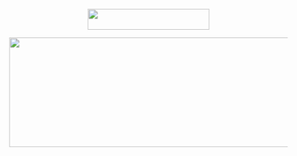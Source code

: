 <p align="center"><a href="https://dashboard.heroku.com/new?template=https://github.com/subhichiku/Chiku-chat"> <img src="https://img.shields.io/badge/Deploy%20On%20Heroku-bringle?style=for-the-badge&logo=heroku" width="220" height="38.45"/></a></p>
<p align="center"><a href="https://dashboard.heroku.com/new?template=https://github.com/subhichiku/Chiku-Chat-Bot"> <img src="https://graph.org/file/7758e15f135e166b8637d.jpg" width="520" height="198.45"/></a></p>
